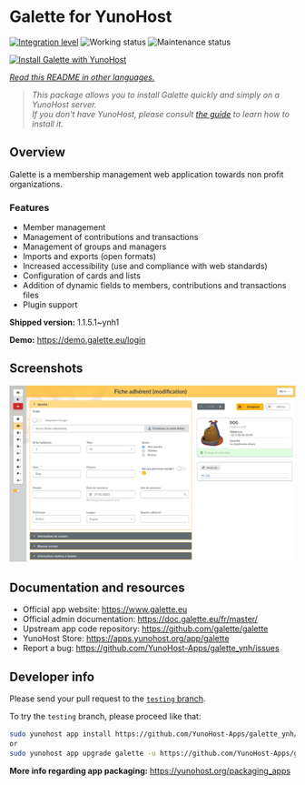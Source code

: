 <!--
N.B.: This README was automatically generated by <https://github.com/YunoHost/apps/tree/master/tools/readme_generator>
It shall NOT be edited by hand.
-->

# Galette for YunoHost

[![Integration level](https://apps.yunohost.org/badge/integration/galette)](https://ci-apps.yunohost.org/ci/apps/galette/)
![Working status](https://apps.yunohost.org/badge/state/galette)
![Maintenance status](https://apps.yunohost.org/badge/maintained/galette)

[![Install Galette with YunoHost](https://install-app.yunohost.org/install-with-yunohost.svg)](https://install-app.yunohost.org/?app=galette)

*[Read this README in other languages.](./ALL_README.md)*

> *This package allows you to install Galette quickly and simply on a YunoHost server.*  
> *If you don't have YunoHost, please consult [the guide](https://yunohost.org/install) to learn how to install it.*

## Overview

Galette is a membership management web application towards non profit organizations.

### Features

- Member management
- Management of contributions and transactions
- Management of groups and managers
- Imports and exports (open formats)
- Increased accessibility (use and compliance with web standards)
- Configuration of cards and lists
- Addition of dynamic fields to members, contributions and transactions files
- Plugin support


**Shipped version:** 1.1.5.1~ynh1

**Demo:** <https://demo.galette.eu/login>

## Screenshots

![Screenshot of Galette](./doc/screenshots/edit_member.png)

## Documentation and resources

- Official app website: <https://www.galette.eu>
- Official admin documentation: <https://doc.galette.eu/fr/master/>
- Upstream app code repository: <https://github.com/galette/galette>
- YunoHost Store: <https://apps.yunohost.org/app/galette>
- Report a bug: <https://github.com/YunoHost-Apps/galette_ynh/issues>

## Developer info

Please send your pull request to the [`testing` branch](https://github.com/YunoHost-Apps/galette_ynh/tree/testing).

To try the `testing` branch, please proceed like that:

```bash
sudo yunohost app install https://github.com/YunoHost-Apps/galette_ynh/tree/testing --debug
or
sudo yunohost app upgrade galette -u https://github.com/YunoHost-Apps/galette_ynh/tree/testing --debug
```

**More info regarding app packaging:** <https://yunohost.org/packaging_apps>
